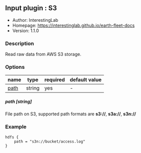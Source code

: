 ## Input plugin : S3

* Author: InterestingLab
* Homepage: https://interestinglab.github.io/earth-fleet-docs
* Version: 1.1.0

### Description

Read raw data from AWS S3 storage.

### Options

| name | type | required | default value |
| --- | --- | --- | --- |
| [path](#path-string) | string | yes | - |

##### path [string]

File path on S3, supported path formats are **s3://**, **s3a://**, **s3n://**

### Example

```
hdfs {
    path = "s3n://bucket/access.log"
}
```